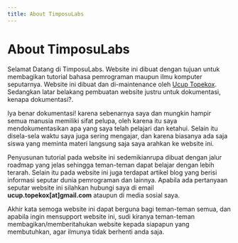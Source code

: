 ```yaml
---
title: About TimposuLabs
---
```


# About TimposuLabs

Selamat Datang di TimposuLabs. Website ini dibuat dengan tujuan untuk membagikan tutorial bahasa pemrograman maupun ilmu komputer seputarnya. Website ini dibuat dan di-maintenance oleh [Ucup Topekox](https://topekox.github.io/). Sedangkan latar belakang pembuatan website justru untuk dokumentasi, kenapa dokumentasi?. 

<!--truncate-->

Iya benar dokumentasi! karena sebenarnya saya dan mungkin hampir semua manusia memiliki sifat pelupa, oleh karena itu saya mendokumentasikan apa yang saya telah pelajari dan ketahui. Selain itu disela-sela waktu saya juga sering mengajar, dan karena biasanya ada saja siswa yang meminta materi langsung saja saya arahkan ke website ini.

Penyusunan tutorial pada website ini sedemikianrupa dibuat dengan jalur roadmap yang jelas sehingga teman-teman dapat belajar dengan lebih terarah. Selain itu pada website ini juga terdapat artikel blog yang berisi informasi seputar dunia pemrograman dan lainnya. Apabila ada pertanyaan seputar website ini silahkan hubungi saya di email __ucup.topekox[at]gmail.com__ ataupun di media sosial saya.

Akhir kata semoga website ini dapat berguna bagi teman-teman semua, dan apabila ingin mensupport website ini, sudi kiranya teman-teman membagikan/memberitahukan website kepada siapapun yang membutuhkan, agar ilmunya tidak berhenti anda saja.